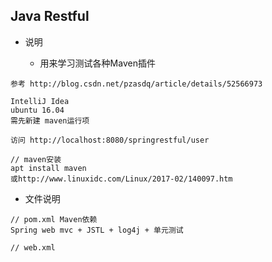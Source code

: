 ## Java Restful


- 说明

    - 用来学习测试各种Maven插件 
 
```
参考 http://blog.csdn.net/pzasdq/article/details/52566973

IntelliJ Idea
ubuntu 16.04
需先新建 maven运行项

访问 http://localhost:8080/springrestful/user

// maven安装
apt install maven
或http://www.linuxidc.com/Linux/2017-02/140097.htm
```

- 文件说明

```
// pom.xml Maven依赖
Spring web mvc + JSTL + log4j + 单元测试

// web.xml
```
